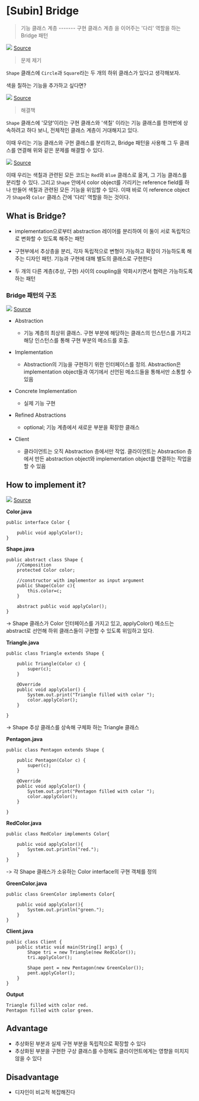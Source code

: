 # [Subin] Bridge

> 기능 클래스 계층 ------- 구현 클래스 계층 을 이어주는 '다리' 역할을 하는 Bridge 패턴

![](./images/bridge.png)
[Source](https://refactoring.guru/design-patterns/bridge)

> 문제 제기

`Shape` 클래스에 `Circle`과 `Square`라는 두 개의 하위 클래스가 있다고 생각해보자. 

색을 칠하는 기능을 추가하고 싶다면? 

![](./images/problem-en.png)
[Source](https://refactoring.guru/design-patterns/bridge)

> 해결책

`Shape` 클래스에 '모양'이라는 구현 클래스와 '색칠' 이라는 기능 클래스를 한꺼번에 상속하려고 하다 보니, 전체적인 클래스 계층이 거대해지고 있다. 

이때 우리는 기능 클래스와 구현 클래스를 분리하고, Bridge 패턴을 사용해 그 두 클래스를 연결해 위와 같은 문제를 해결할 수 있다. 

![](./images/solution-en.png)
[Source](https://refactoring.guru/design-patterns/bridge)

이때 우리는 색칠과 관련된 모든 코드는 `Red`와 `Blue` 클래스로 옮겨, 그 기능 클래스를 분리할 수 있다. 
그리고 `Shape` 안에서 color object를 가리키는 reference field를 하나 만들어 색칠과 관련된 모든 기능을 위임할 수 있다. 이때 바로 이 reference object가 `Shape`와 `Color` 클래스 간에 '다리' 역할을 하는 것이다. 

## What is Bridge?

- implementation으로부터 abstraction 레이어를 분리하여 이 둘이 서로 독립적으로 변화할 수 있도록 해주는 패턴

- 구현부에서 추상층을 분리, 각자 독립적으로 변형이 가능하고 확장이 가능하도록 해주는 디자인 패턴. 기능과 구현에 대해 별도의 클래스로 구현한다

- 두 개의 다른 계층(추상, 구현) 사이의 coupling을 약화시키면서 협력은 가능하도록 하는 패턴

### Bridge 패턴의 구조

![](./images/structure-en.png)
[Source](https://refactoring.guru/design-patterns/bridge)

- Abstraction
  - 기능 계층의 최상위 클래스. 구현 부분에 해당하는 클래스의 인스턴스를 가지고 해당 인스턴스를 통해 구현 부분의 메소드를 호출.

- Implementation
  - Abstraction의 기능을 구현하기 위한 인터페이스를 정의. Abstraction은 implementation object들과 여기에서 선언된 메소드들을 통해서만 소통할 수 있음

- Concrete Implementation
  - 실제 기능 구현

- Refined Abstractions
  - optional; 기능 계층에서 새로운 부분을 확장한 클래스

- Client
  - 클라이언트는 오직 Abstraction 층에서만 작업. 클라이언트는 Abstraction 층에서 만든 abstraction object와 implementation object를 연결하는 작업을 할 수 있음

## How to implement it?

![](./images/example.png)
[Source](https://readystory.tistory.com/194)

**Color.java**
~~~
public interface Color {
 
	public void applyColor();
}
~~~

**Shape.java**
~~~
public abstract class Shape {
	//Composition
	protected Color color;
	
	//constructor with implementor as input argument
	public Shape(Color c){
		this.color=c;
	}
	
	abstract public void applyColor();
}
~~~
-> Shape 클래스가 Color 인터페이스를 가지고 있고, applyColor() 메소드는 abstract로 선언해 하위 클래스들이 구현할 수 있도록 위임하고 있다. 

**Triangle.java**
~~~
public class Triangle extends Shape {
 
	public Triangle(Color c) {
		super(c);
	}
 
	@Override
	public void applyColor() {
		System.out.print("Triangle filled with color ");
		color.applyColor();
	} 
 
}
~~~
-> Shape 추상 클래스를 상속해 구체화 하는 Triangle 클래스

**Pentagon.java**
~~~
public class Pentagon extends Shape {
 
	public Pentagon(Color c) {
		super(c);
	}
 
	@Override
	public void applyColor() {
		System.out.print("Pentagon filled with color ");
		color.applyColor();
	} 
 
}
~~~

**RedColor.java**
~~~
public class RedColor implements Color{
 
	public void applyColor(){
		System.out.println("red.");
	}
}
~~~
-> 각 Shape 클래스가 소유하는 Color interface의 구현 객체를 정의

**GreenColor.java**
~~~
public class GreenColor implements Color{
 
	public void applyColor(){
		System.out.println("green.");
	}
}
~~~

**Client.java**
~~~
public class Client {
    public static void main(String[] args) {
        Shape tri = new Triangle(new RedColor());
		tri.applyColor();
		
		Shape pent = new Pentagon(new GreenColor());
		pent.applyColor();
    }
}
~~~

**Output**
~~~
Triangle filled with color red.
Pentagon filled with color green.
~~~

## Advantage
- 추상화된 부분과 실제 구현 부분을 독립적으로 확장할 수 있다
- 추상화된 부분을 구현한 구상 클래스를 수정해도 클라이언트에게는 영향을 미치지 않을 수 있다

## Disadvantage
- 디자인이 비교적 복잡해진다